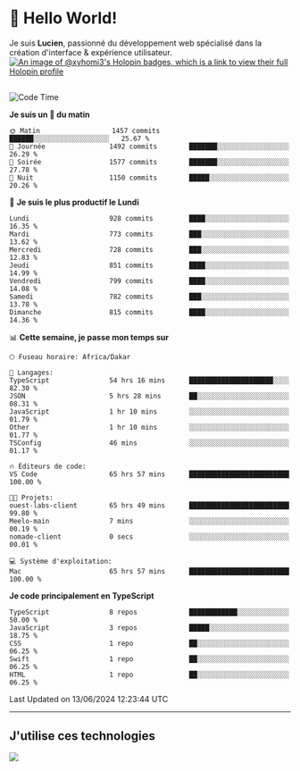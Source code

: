 # 👋 Hello World!

Je suis **Lucien**, passionné du développement web spécialisé dans la création d'interface & expérience utilisateur.
[![An image of @xyhomi3's Holopin badges, which is a link to view their full Holopin profile](https://holopin.me/xyhomi3)](https://holopin.io/@xyhomi3)

##

<!--START_SECTION:waka-->
![Code Time](http://img.shields.io/badge/Code%20Time-1%2C344%20hrs%2036%20mins-blue)

**Je suis un 🐤 du matin** 

```text
🌞 Matin                  1457 commits        ██████░░░░░░░░░░░░░░░░░░░   25.67 % 
🌆 Journée                1492 commits        ███████░░░░░░░░░░░░░░░░░░   26.29 % 
🌃 Soirée                 1577 commits        ███████░░░░░░░░░░░░░░░░░░   27.78 % 
🌙 Nuit                   1150 commits        █████░░░░░░░░░░░░░░░░░░░░   20.26 % 
```
📅 **Je suis le plus productif le Lundi** 

```text
Lundi                    928 commits         ████░░░░░░░░░░░░░░░░░░░░░   16.35 % 
Mardi                    773 commits         ███░░░░░░░░░░░░░░░░░░░░░░   13.62 % 
Mercredi                 728 commits         ███░░░░░░░░░░░░░░░░░░░░░░   12.83 % 
Jeudi                    851 commits         ████░░░░░░░░░░░░░░░░░░░░░   14.99 % 
Vendredi                 799 commits         ████░░░░░░░░░░░░░░░░░░░░░   14.08 % 
Samedi                   782 commits         ███░░░░░░░░░░░░░░░░░░░░░░   13.78 % 
Dimanche                 815 commits         ████░░░░░░░░░░░░░░░░░░░░░   14.36 % 
```


📊 **Cette semaine, je passe mon temps sur** 

```text
🕑︎ Fuseau horaire: Africa/Dakar

💬 Langages: 
TypeScript               54 hrs 16 mins      █████████████████████░░░░   82.30 % 
JSON                     5 hrs 28 mins       ██░░░░░░░░░░░░░░░░░░░░░░░   08.31 % 
JavaScript               1 hr 10 mins        ░░░░░░░░░░░░░░░░░░░░░░░░░   01.79 % 
Other                    1 hr 10 mins        ░░░░░░░░░░░░░░░░░░░░░░░░░   01.77 % 
TSConfig                 46 mins             ░░░░░░░░░░░░░░░░░░░░░░░░░   01.17 % 

🔥 Éditeurs de code: 
VS Code                  65 hrs 57 mins      █████████████████████████   100.00 % 

🐱‍💻 Projets: 
ouest-labs-client        65 hrs 49 mins      █████████████████████████   99.80 % 
Meelo-main               7 mins              ░░░░░░░░░░░░░░░░░░░░░░░░░   00.19 % 
nomade-client            0 secs              ░░░░░░░░░░░░░░░░░░░░░░░░░   00.01 % 

💻 Système d'exploitation: 
Mac                      65 hrs 57 mins      █████████████████████████   100.00 % 
```

**Je code principalement en TypeScript** 

```text
TypeScript               8 repos             ████████████░░░░░░░░░░░░░   50.00 % 
JavaScript               3 repos             █████░░░░░░░░░░░░░░░░░░░░   18.75 % 
CSS                      1 repo              ██░░░░░░░░░░░░░░░░░░░░░░░   06.25 % 
Swift                    1 repo              ██░░░░░░░░░░░░░░░░░░░░░░░   06.25 % 
HTML                     1 repo              ██░░░░░░░░░░░░░░░░░░░░░░░   06.25 % 
```




 Last Updated on 13/06/2024 12:23:44 UTC
<!--END_SECTION:waka-->
---

## J'utilise ces technologies

<p align="left">
  <a href="https://skillicons.dev">
    <img src="https://skillicons.dev/icons?i=ts,js,md,scss,tailwind,react,docker,express,astro,vite,nextjs,vercel,figma,ableton" />
  </a>
</p>

